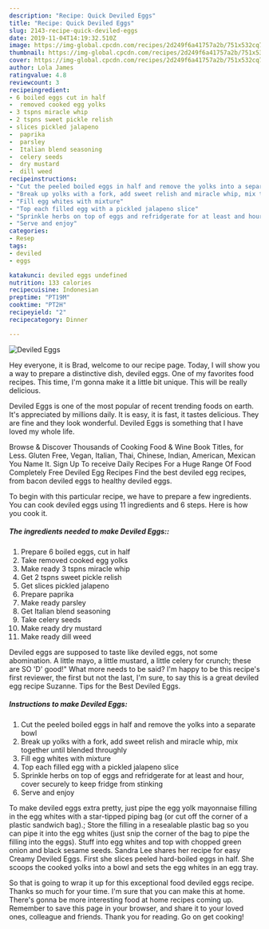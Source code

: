 ```yaml
---
description: "Recipe: Quick Deviled Eggs"
title: "Recipe: Quick Deviled Eggs"
slug: 2143-recipe-quick-deviled-eggs
date: 2019-11-04T14:19:32.510Z
image: https://img-global.cpcdn.com/recipes/2d249f6a41757a2b/751x532cq70/deviled-eggs-recipe-main-photo.jpg
thumbnail: https://img-global.cpcdn.com/recipes/2d249f6a41757a2b/751x532cq70/deviled-eggs-recipe-main-photo.jpg
cover: https://img-global.cpcdn.com/recipes/2d249f6a41757a2b/751x532cq70/deviled-eggs-recipe-main-photo.jpg
author: Lola James
ratingvalue: 4.8
reviewcount: 3
recipeingredient:
- 6 boiled eggs cut in half
-  removed cooked egg yolks
- 3 tspns miracle whip
- 2 tspns sweet pickle relish
- slices pickled jalapeno
-  paprika
-  parsley
-  Italian blend seasoning
-  celery seeds
-  dry mustard
-  dill weed
recipeinstructions:
- "Cut the peeled boiled eggs in half and remove the yolks into a separate bowl"
- "Break up yolks with a fork, add sweet relish and miracle whip, mix together until blended throughly"
- "Fill egg whites with mixture"
- "Top each filled egg with a pickled jalapeno slice"
- "Sprinkle herbs on top of eggs and refridgerate for at least and hour, cover securely to keep fridge from stinking"
- "Serve and enjoy"
categories:
- Resep
tags:
- deviled
- eggs

katakunci: deviled eggs undefined
nutrition: 133 calories
recipecuisine: Indonesian
preptime: "PT19M"
cooktime: "PT2H"
recipeyield: "2"
recipecategory: Dinner

---
```



![Deviled Eggs](https://img-global.cpcdn.com/recipes/2d249f6a41757a2b/751x532cq70/deviled-eggs-recipe-main-photo.jpg)

Hey everyone, it is Brad, welcome to our recipe page. Today, I will show you a way to prepare a distinctive dish, deviled eggs. One of my favorites food recipes. This time, I'm gonna make it a little bit unique. This will be really delicious.

Deviled Eggs is one of the most popular of recent trending foods on earth. It's appreciated by millions daily. It is easy, it is fast, it tastes delicious. They are fine and they look wonderful. Deviled Eggs is something that I have loved my whole life.

Browse &amp; Discover Thousands of Cooking Food &amp; Wine Book Titles, for Less. Gluten Free, Vegan, Italian, Thai, Chinese, Indian, American, Mexican You Name It. Sign Up To receive Daily Recipes For a Huge Range Of Food Completely Free Deviled Egg Recipes Find the best deviled egg recipes, from bacon deviled eggs to healthy deviled eggs.


To begin with this particular recipe, we have to prepare a few ingredients. You can cook deviled eggs using 11 ingredients and 6 steps. Here is how you cook it.

##### The ingredients needed to make Deviled Eggs::

1. Prepare 6 boiled eggs, cut in half
1. Take  removed cooked egg yolks
1. Make ready 3 tspns miracle whip
1. Get 2 tspns sweet pickle relish
1. Get slices pickled jalapeno
1. Prepare  paprika
1. Make ready  parsley
1. Get  Italian blend seasoning
1. Take  celery seeds
1. Make ready  dry mustard
1. Make ready  dill weed


Deviled eggs are supposed to taste like deviled eggs, not some abomination. A little mayo, a little mustard, a little celery for crunch; these are SO &#39;D&#39; good!&#34; What more needs to be said? I&#39;m happy to be this recipe&#39;s first reviewer, the first but not the last, I&#39;m sure, to say this is a great deviled egg recipe Suzanne. Tips for the Best Deviled Eggs. 

##### Instructions to make Deviled Eggs:

1. Cut the peeled boiled eggs in half and remove the yolks into a separate bowl
1. Break up yolks with a fork, add sweet relish and miracle whip, mix together until blended throughly
1. Fill egg whites with mixture
1. Top each filled egg with a pickled jalapeno slice
1. Sprinkle herbs on top of eggs and refridgerate for at least and hour, cover securely to keep fridge from stinking
1. Serve and enjoy


To make deviled eggs extra pretty, just pipe the egg yolk mayonnaise filling in the egg whites with a star-tipped piping bag (or cut off the corner of a plastic sandwich bag).; Store the filling in a resealable plastic bag so you can pipe it into the egg whites (just snip the corner of the bag to pipe the filling into the eggs). Stuff into egg whites and top with chopped green onion and black sesame seeds. Sandra Lee shares her recipe for easy Creamy Deviled Eggs. First she slices peeled hard-boiled eggs in half. She scoops the cooked yolks into a bowl and sets the egg whites in an egg tray. 

So that is going to wrap it up for this exceptional food deviled eggs recipe. Thanks so much for your time. I'm sure that you can make this at home. There's gonna be more interesting food at home recipes coming up. Remember to save this page in your browser, and share it to your loved ones, colleague and friends. Thank you for reading. Go on get cooking!
